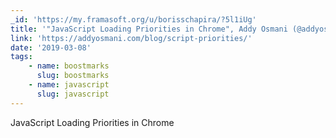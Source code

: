 ```yaml
---
_id: 'https://my.framasoft.org/u/borisschapira/?5l1iUg'
title: '"JavaScript Loading Priorities in Chrome", Addy Osmani (@addyosmani)'
link: 'https://addyosmani.com/blog/script-priorities/'
date: '2019-03-08'
tags:
    - name: boostmarks
      slug: boostmarks
    - name: javascript
      slug: javascript
---
```


<div class="markdown"><p>JavaScript Loading Priorities in Chrome
</p></div>
